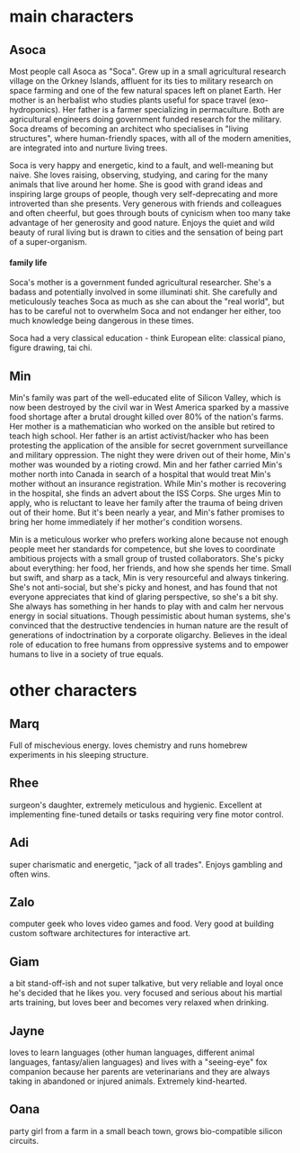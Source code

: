 # main characters

## Asoca
Most people call Asoca as "Soca". Grew up in a small agricultural research village on the Orkney Islands, affluent for its ties to military research on space farming and one of the few natural spaces left on planet Earth. Her mother is an herbalist who studies plants useful for space travel (exo-hydroponics). Her father is a farmer specializing in permaculture. Both are agricultural engineers doing government funded research for the military. Soca dreams of becoming an architect who specialises in "living structures", where human-friendly spaces, with all of the modern amenities, are integrated into and nurture living trees. 

Soca is very happy and energetic, kind to a fault, and well-meaning but naive. She loves raising, observing, studying, and caring for the many animals that live around her home. She is good with grand ideas and inspiring large groups of people, though very self-deprecating and more introverted than she presents. Very generous with friends and colleagues and often cheerful, but goes through bouts of cynicism when too many take advantage of her generosity and good nature. Enjoys the quiet and wild beauty of rural living but is drawn to cities and the sensation of being part of a super-organism.

#### family life
Soca's mother is a government funded agricultural researcher. She's a badass and potentially involved in some illuminati shit. She carefully and meticulously teaches Soca as much as she can about the "real world", but has to be careful not to overwhelm Soca and not endanger her either, too much knowledge being dangerous in these times. 

Soca had a very classical education - think European elite: classical piano, figure drawing, tai chi. 

## Min
Min's family was part of the well-educated elite of Silicon Valley, which is now been destroyed by the civil war in West America sparked by a massive food shortage after a brutal drought killed over 80% of the nation's farms. Her mother is a mathematician who worked on the ansible but retired to teach high school. Her father is an artist activist/hacker who has been protesting the application of the ansible for secret government surveillance and military oppression. The night they were driven out of their home, Min's mother was wounded by a rioting crowd. Min and her father carried Min's mother north into Canada in search of a hospital that would treat Min's mother without an insurance registration. While Min's mother is recovering in the hospital, she finds an advert about the ISS Corps. She urges Min to apply, who is reluctant to leave her family after the trauma of being driven out of their home. But it's been nearly a year, and Min's father promises to bring her home immediately if her mother's condition worsens.  

Min is a meticulous worker who prefers working alone because not enough people meet her standards for competence, but she loves to coordinate ambitious projects with a small group of trusted collaborators. She's picky about everything: her food, her friends, and how she spends her time. Small but swift, and sharp as a tack, Min is very resourceful and always tinkering. She's not anti-social, but she's picky and honest, and has found that not everyone appreciates that kind of glaring perspective, so she's a bit shy. She always has something in her hands to play with and calm her nervous energy in social situations. Though pessimistic about human systems, she's convinced that the destructive tendencies in human nature are the result of generations of indoctrination by a corporate oligarchy. Believes in the ideal role of education to free humans from oppressive systems and to empower humans to live in a society of true equals.

# other characters

## Marq
Full of mischevious energy. loves chemistry and runs homebrew experiments in his sleeping structure.

## Rhee
surgeon's daughter, extremely meticulous and hygienic. Excellent at implementing fine-tuned details or tasks requiring very fine motor control. 

## Adi
super charismatic and energetic, "jack of all trades". Enjoys gambling and often wins. 

## Zalo
computer geek who loves video games and food. Very good at building custom software architectures for interactive art. 

## Giam
a bit stand-off-ish and not super talkative, but very reliable and loyal once he's decided that he likes you. very focused and serious about his martial arts training, but loves beer and becomes very relaxed when drinking. 

## Jayne
loves to learn languages (other human languages, different animal languages, fantasy/alien languages) and lives with a "seeing-eye" fox companion because her parents are veterinarians and they are always taking in abandoned or injured animals. Extremely kind-hearted. 

## Oana
party girl from a farm in a small beach town, grows bio-compatible silicon circuits.




